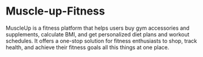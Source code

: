 # Muscle-up-Fitness
MuscleUp is a fitness platform that helps users buy gym accessories and supplements, calculate BMI, and get personalized diet plans and workout schedules. It offers a one-stop solution for fitness enthusiasts to shop, track health, and achieve their fitness goals all this things at one place.
